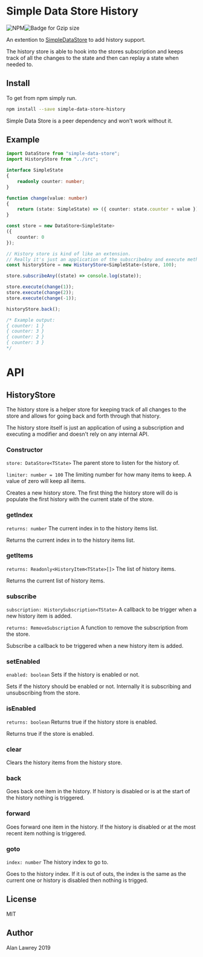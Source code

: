 # Simple Data Store History
![NPM](https://badgen.net/npm/v/simple-data-store-history)![Badge for Gzip size](https://badgen.net/bundlephobia/minzip/simple-data-store-history)

An extention to [SimpleDataStore](https://github.com/astrellon/simple-data-store) to add history support.

The history store is able to hook into the stores subscription and keeps track of all the changes to the state and then can replay a state when needed to.

## Install
To get from npm simply run.
```sh
npm install --save simple-data-store-history
```

Simple Data Store is a peer dependency and won't work without it.

## Example

```typescript
import DataStore from "simple-data-store";
import HistoryStore from "../src";

interface SimpleState
{
    readonly counter: number;
}

function change(value: number)
{
    return (state: SimpleState) => ({ counter: state.counter + value });
}

const store = new DataStore<SimpleState>
({
    counter: 0
});

// History store is kind of like an extension.
// Really it's just an application of the subscribeAny and execute methods.
const historyStore = new HistoryStore<SimpleState>(store, 100);

store.subscribeAny((state) => console.log(state));

store.execute(change(1));
store.execute(change(2));
store.execute(change(-1));

historyStore.back();

/* Example output:
{ counter: 1 }
{ counter: 3 }
{ counter: 2 }
{ counter: 3 }
*/
```

# API

## HistoryStore
The history store is a helper store for keeping track of all changes to the store and allows for going back and forth through that history.

The history store itself is just an application of using a subscription and executing a modifier and doesn't rely on any internal API.

### Constructor
`store: DataStore<TState>` The parent store to listen for the history of.

`limiter: number = 100` The limiting number for how many items to keep. A value of zero will keep all items.

Creates a new history store. The first thing the history store will do is populate the first history with the current state of the store.

### getIndex
`returns: number` The current index in to the history items list.

Returns the current index in to the history items list.

### getItems
`returns: Readonly<HistoryItem<TState>[]>` The list of history items.

Returns the current list of history items.

### subscribe
`subscription: HistorySubscription<TState>` A callback to be trigger when a new history item is added.

`returns: RemoveSubscription` A function to remove the subscription from the store.

Subscribe a callback to be triggered when a new history item is added.

### setEnabled
`enabled: boolean` Sets if the history is enabled or not.

Sets if the history should be enabled or not. Internally it is subscribing and unsubscribing from the store.

### isEnabled
`returns: boolean` Returns true if the history store is enabled.

Returns true if the store is enabled.

### clear
Clears the history items from the history store.

### back
Goes back one item in the history. If history is disabled or is at the start of the history nothing is triggered.

### forward
Goes forward one item in the history. If the history is disabled or at the most recent item nothing is triggered.

### goto
`index: number` The history index to go to.

Goes to the history index. If it is out of outs, the index is the same as the current one or history is disabled then nothing is trigged.

## License
MIT

## Author
Alan Lawrey 2019